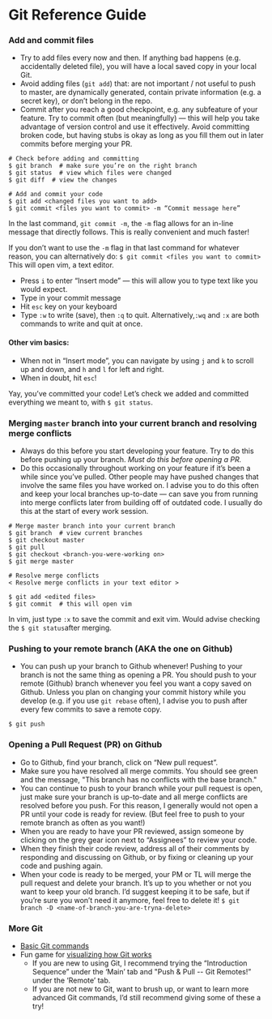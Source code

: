 # Git Reference Guide

### Add and commit files

* Try to add files every now and then. If anything bad happens \(e.g. accidentally deleted file\), you will have a local saved copy in your local Git.
* Avoid adding files \(`git add`\) that: are not important / not useful to push to master, are dynamically generated, contain private information \(e.g. a secret key\), or don’t belong in the repo.
* Commit after you reach a good checkpoint, e.g. any subfeature of your feature. Try to commit often \(but meaningfully\) — this will help you take advantage of version control and use it effectively. Avoid committing broken code, but having stubs is okay as long as you fill them out in later commits before merging your PR.

```text
# Check before adding and committing
$ git branch  # make sure you’re on the right branch
$ git status  # view which files were changed
$ git diff  # view the changes

# Add and commit your code
$ git add <changed files you want to add> 
$ git commit <files you want to commit> -m “Commit message here”
```

In the last command, `git commit -m`, the `-m` flag allows for an in-line message that directly follows. This is really convenient and much faster!

If you don’t want to use the `-m` flag in that last command for whatever reason, you can alternatively do: `$ git commit <files you want to commit>` This will open vim, a text editor.

* Press `i` to enter “Insert mode” — this will allow you to type text like you would expect.
* Type in your commit message
* Hit `esc` key on your keyboard
* Type `:w` to write \(save\), then `:q` to quit. Alternatively,`:wq` and `:x` are both commands to write and quit at once.

#### Other vim basics:

* When not in “Insert mode”, you can navigate by using `j` and `k` to scroll up and down, and `h` and `l` for left and right.
* When in doubt, hit `esc`!

Yay, you’ve committed your code! Let’s check we added and committed everything we meant to, with `$ git status`.

### Merging `master` branch into your current branch and resolving merge conflicts

* Always do this before you start developing your feature. Try to do this before pushing up your branch. _Must do this before opening a PR._
* Do this occasionally throughout working on your feature if it’s been a while since you’ve pulled. Other people may have pushed changes that involve the same files you have worked on. I advise you to do this often and keep your local branches up-to-date — can save you from running into merge conflicts later from building off of outdated code. I usually do this at the start of every work session.

```text
# Merge master branch into your current branch
$ git branch  # view current branches
$ git checkout master
$ git pull
$ git checkout <branch-you-were-working on>
$ git merge master

# Resolve merge conflicts
< Resolve merge conflicts in your text editor >

$ git add <edited files>
$ git commit  # this will open vim
```

In vim, just type `:x` to save the commit and exit vim. Would advise checking the `$ git status`after merging.

### Pushing to your remote branch \(AKA the one on Github\)

* You can push up your branch to Github whenever! Pushing to your branch is not the same thing as opening a PR. You should push to your remote \(Github\) branch whenever you feel you want a copy saved on Github. Unless you plan on changing your commit history while you develop \(e.g. if you use `git rebase` often\), I advise you to push after every few commits to save a remote copy.

```text
$ git push
```

### Opening a Pull Request \(PR\) on Github

* Go to Github, find your branch, click on “New pull request”.
* Make sure you have resolved all merge commits. You should see green and the message, "This branch has no conflicts with the base branch."
* You can continue to push to your branch while your pull request is open, just make sure your branch is up-to-date and all merge conflicts are resolved before you push. For this reason, I generally would not open a PR until your code is ready for review. \(But feel free to push to your remote branch as often as you want!\)
* When you are ready to have your PR reviewed, assign someone by clicking on the grey gear icon next to “Assignees” to review your code.
* When they finish their code review, address all of their comments by responding and discussing on Github, or by fixing or cleaning up your code and pushing again.
* When your code is ready to be merged, your PM or TL will merge the pull request and delete your branch. It’s up to you whether or not you want to keep your old branch. I’d suggest keeping it to be safe, but if you’re sure you won’t need it anymore, feel free to delete it! `$ git branch -D <name-of-branch-you-are-tryna-delete>`

### More Git

* [Basic Git commands](https://confluence.atlassian.com/bitbucketserver/basic-git-commands-776639767.html)
* Fun game for [visualizing how Git works](http://learngitbranching.js.org/)
  * If you are new to using Git, I recommend trying the “Introduction Sequence” under the ‘Main’ tab and "Push & Pull -- Git Remotes!” under the ‘Remote’ tab.
  * If you are not new to Git, want to brush up, or want to learn more advanced Git commands, I’d still recommend giving some of these a try!


